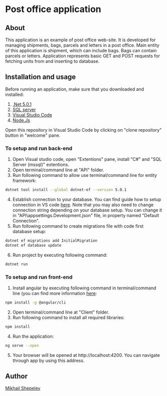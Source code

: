 # Post office application

## About
This application is an example of post office web-site. It is developed for managing shipments, bags, parcels and letters in a post office. Main entity of this application is shipment, which can include bags. Bags can contain parcels or letters. Application represents basic GET and POST requests for fetching units from and inserting to database.

## Installation and usage
Before running an application, make sure that you downloaded and installed:
1.  [.Net 5.0.1](https://dotnet.microsoft.com/download)
2.  [SQL server](https://www.microsoft.com/en-us/sql-server/sql-server-downloads)
3.  [Visual Studio Code](https://code.visualstudio.com)
4.  [Node.Js](https://nodejs.org/en/)

Open this repository in Visual Studio Code by clicking on "clone repository" button in "welcome" pane.

### To setup and run back-end
1. Open Visual studio code, open "Extentions" pane, install "C#" and "SQL Server (mssql)" extentions.
2. Open terminal/command line at "API" folder.
3. Run following command to allow use terminal/command line for entity framework:
```bash
dotnet tool install --global dotnet-ef --version 5.0.1
```
4. Establish connection to your database. You can find guide how to setup connection in VS code [here](https://docs.microsoft.com/en-us/sql/tools/visual-studio-code/sql-server-develop-use-vscode?view=sql-server-ver15). Note that you may also need to change connection string depending on your database setup. You can change it in "API\appsettings.Development.json" file, in property named "Default Connection".
5. Run following command to create migrations file with code first database setup:
```bash
dotnet ef migrations add InitialMigration
dotnet ef database update
```
6. Run project by executing following command:
```bash
dotnet run
```

### To setup and run front-end
1. Install angular by executing following command in terminal/command line (you can find more information [here](https://angular.io/guide/setup-local):
```bash
npm install -g @angular/cli
```
2. Open terminal/command line at "Client" folder.
3. Run following command to install all required libraries:
```bash
npm install
```
4. Run the application:
```bash
ng serve --open
```
5. Your browser will be opened at http://localhost:4200. You can navigate through app by using this address.

## Author
[Mikhail Shepelev](https://github.com/mikhailshepelev)
